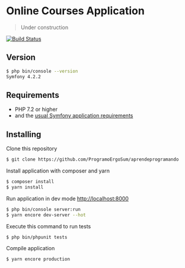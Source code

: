 # Online Courses Application

> Under construction

[![Build Status](https://travis-ci.org/ProgramoErgoSum/aprendeprogramando.svg?branch=master)](https://travis-ci.org/ProgramoErgoSum/aprendeprogramando)


## Version

```sh
$ php bin/console --version
Symfony 4.2.2
```

## Requirements

- PHP 7.2 or higher
- and the [usual Symfony application requirements][1]


## Installing

Clone this repository

```sh
$ git clone https://github.com/ProgramoErgoSum/aprendeprogramando
```

Install application with composer and yarn

```sh
$ composer install
$ yarn install
```

Run application in dev mode <http://localhost:8000>
```sh
$ php bin/console server:run
$ yarn encore dev-server --hot
```

Execute this command to run tests
```sh
$ php bin/phpunit tests
```

Compile application
```sh
$ yarn encore production
```

[1]: https://symfony.com/doc/current/reference/requirements.html
